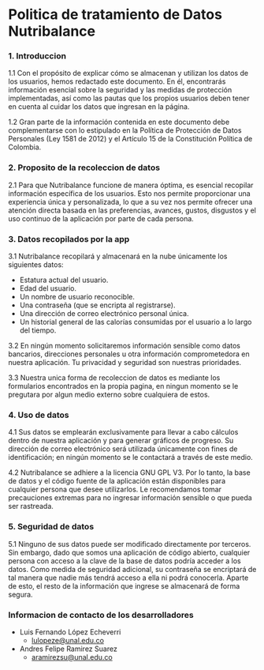 # Politica de tratamiento de Datos Nutribalance
### 1. Introduccion
1.1 Con el propósito de explicar cómo se almacenan y utilizan los datos de los usuarios, hemos redactado este documento. En él, encontrarás información esencial sobre la seguridad y las medidas de protección implementadas, así como las pautas que los propios usuarios deben tener en cuenta al cuidar los datos que ingresan en la página.

1.2 Gran parte de la información contenida en este documento debe complementarse con lo estipulado en la Política de Protección de Datos Personales (Ley 1581 de 2012) y el Artículo 15 de la Constitución Política de Colombia.

### 2. Proposito de la recoleccion de datos

2.1 Para que Nutribalance funcione de manera óptima, es esencial recopilar información específica de los usuarios. Esto nos permite proporcionar una experiencia única y personalizada, lo que a su vez nos permite ofrecer una atención directa basada en las preferencias, avances, gustos, disgustos y el uso continuo de la aplicación por parte de cada persona.

### 3. Datos recopilados por la app

3.1 Nutribalance recopilará y almacenará en la nube únicamente los siguientes datos:

 -  Estatura actual del usuario.
-   Edad del usuario.
-   Un nombre de usuario reconocible.
-   Una contraseña (que se encripta al registrarse).
-   Una dirección de correo electrónico personal única.
-   Un historial general de las calorías consumidas por el usuario a lo largo del tiempo.

3.2 En ningún momento solicitaremos información sensible como datos bancarios, direcciones personales u otra información comprometedora en nuestra aplicación. Tu privacidad y seguridad son nuestras prioridades.

3.3 Nuestra unica forma de recoleccion de datos es mediante los formularios encontrados en la propia pagina, en ningun momento se le pregutara por algun medio externo sobre cualquiera de estos.

### 4. Uso de datos

4.1 Sus datos se emplearán exclusivamente para llevar a cabo cálculos dentro de nuestra aplicación y para generar gráficos de progreso. Su dirección de correo electrónico será utilizada únicamente con fines de identificación; en ningún momento se le contactará a través de este medio.

4.2 Nutribalance se adhiere a la licencia GNU GPL V3. Por lo tanto, la base de datos y el código fuente de la aplicación están disponibles para cualquier persona que desee utilizarlos. Le recomendamos tomar precauciones extremas para no ingresar información sensible o que pueda ser rastreada.

### 5. Seguridad de datos

5.1 Ninguno de sus datos puede ser modificado directamente por terceros. Sin embargo, dado que somos una aplicación de código abierto, cualquier persona con acceso a la clave de la base de datos podría acceder a los datos. Como medida de seguridad adicional, su contraseña se encriptará de tal manera que nadie más tendrá acceso a ella ni podrá conocerla. Aparte de esto, el resto de la información que ingrese se almacenará de forma segura.

### Informacion de contacto de los desarrolladores
-   Luis Fernando López Echeverri
    -   [lulopeze@unal.edu.co](mailto:lulopeze@unal.edu.co)
-   Andres Felipe Ramirez Suarez
    -   [aramirezsu@unal.edu.co](mailto:aramirezsu@unal.edu.co)